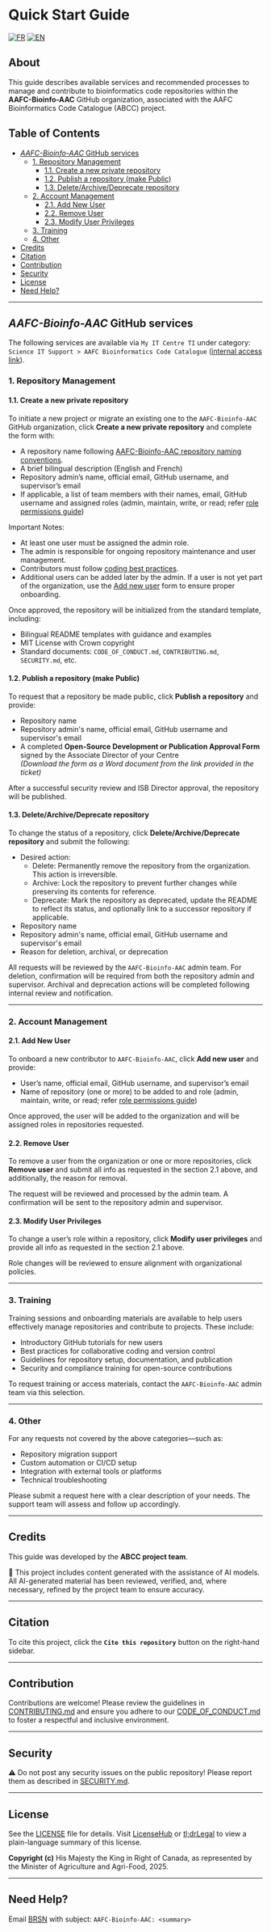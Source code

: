<!-- omit in toc -->
# Quick Start Guide

[![FR](https://img.shields.io/badge/lang-FR-yellow.svg)](README_FR.md)
[![EN](https://img.shields.io/badge/lang-EN-blue.svg)](https://github.com/AAFC-Bioinfo-AAC/quick-start-guide)

<!-- omit in toc -->
## About

This guide describes available services and recommended processes to manage and contribute to bioinformatics code repositories within the **AAFC-Bioinfo-AAC** GitHub organization, associated with the AAFC Bioinformatics Code Catalogue (ABCC) project.

<!-- omit in toc -->
## Table of Contents

- [*AAFC-Bioinfo-AAC* GitHub services](#aafc-bioinfo-aac-github-services)
  - [1. Repository Management](#1-repository-management)
    - [1.1. Create a new private repository](#11-create-a-new-private-repository)
    - [1.2. Publish a repository (make Public)](#12-publish-a-repository-make-public)
    - [1.3. Delete/Archive/Deprecate repository](#13-deletearchivedeprecate-repository)
  - [2. Account Management](#2-account-management)
    - [2.1. Add New User](#21-add-new-user)
    - [2.2. Remove User](#22-remove-user)
    - [2.3. Modify User Privileges](#23-modify-user-privileges)
  - [3. Training](#3-training)
  - [4. Other](#4-other)
- [Credits](#credits)
- [Citation](#citation)
- [Contribution](#contribution)
- [Security](#security)
- [License](#license)
- [Need Help?](#need-help)

---

## *AAFC-Bioinfo-AAC* GitHub services

The following services are available via `My IT Centre TI` under category: `Science IT Support > AAFC Bioinformatics Code Catalogue` ([internal access link](https://aafcaac-dwp.ca.onbmc.com/dwp/rest/share/OJSXG33VOJRWKVDZOBST2U2CL5IVKRKTKREU6TSOIFEVERJGORSW4YLOOREWIPKBI5DUKWKKHA4EUNKUJBBUCU2KJNAVASSTJJFUCUCKJM4TKWRGOJSXG33VOJRWKSLEHU2TANJGMNXW45DFPB2FI6LQMU6UGQKUIFGE6R27JBHU2RI=)).

### 1. Repository Management

#### 1.1. Create a new private repository

To initiate a new project or migrate an existing one to the `AAFC-Bioinfo-AAC` GitHub organization, click **Create a new private repository** and complete the form with:

- A repository name following [AAFC-Bioinfo-AAC repository naming conventions](./docs/repo-naming-style-guide.md).
- A brief bilingual description (English and French)
- Repository admin’s name, official email, GitHub username, and supervisor’s email
- If applicable, a list of team members with their names, email, GitHub username and assigned roles (admin, maintain, write, or read; refer [role permissions guide](https://docs.github.com/en/organizations/managing-user-access-to-your-organizations-repositories/managing-repository-roles/repository-roles-for-an-organization#permissions-for-each-role))

Important Notes:

- At least one user must be assigned the admin role.
- The admin is responsible for ongoing repository maintenance and user management.
- Contributors must follow [coding best practices](./docs/coding-best-practices.md).
- Additional users can be added later by the admin. If a user is not yet part of the organization, use the [Add new user](./README.md#21-add-new-user) form to ensure proper onboarding.

Once approved, the repository will be initialized from the standard template, including:

- Bilingual README templates with guidance and examples
- MIT License with Crown copyright
- Standard documents: `CODE_OF_CONDUCT.md`, `CONTRIBUTING.md`, `SECURITY.md`, etc.

#### 1.2. Publish a repository (make Public)

To request that a repository be made public, click **Publish a repository** and provide:

- Repository name
- Repository admin's name, official email, GitHub username and supervisor's email
- A completed **Open-Source Development or Publication Approval Form** signed by the Associate Director of your Centre  
  *(Download the form as a Word document from the link provided in the ticket)*

After a successful security review and ISB Director approval, the repository will be published.

#### 1.3. Delete/Archive/Deprecate repository

To change the status of a repository, click **Delete/Archive/Deprecate repository** and submit the following:

- Desired action:
  - Delete: Permanently remove the repository from the organization. This action is irreversible.
  - Archive: Lock the repository to prevent further changes while preserving its contents for reference.
  - Deprecate: Mark the repository as deprecated, update the README to reflect its status, and optionally link to a successor repository if applicable.
- Repository name
- Repository admin's name, official email, GitHub username and supervisor's email
- Reason for deletion, archival, or deprecation

All requests will be reviewed by the `AAFC-Bioinfo-AAC` admin team. For deletion, confirmation will be required from both the repository admin and supervisor. Archival and deprecation actions will be completed following internal review and notification.

---

### 2. Account Management

#### 2.1. Add New User

To onboard a new contributor to `AAFC-Bioinfo-AAC`, click **Add new user** and provide:

- User’s name, official email, GitHub username, and supervisor’s email
- Name of repository (one or more) to be added to and role (admin, maintain, write, or read; refer [role permissions guide](https://docs.github.com/en/organizations/managing-user-access-to-your-organizations-repositories/managing-repository-roles/repository-roles-for-an-organization#permissions-for-each-role))

Once approved, the user will be added to the organization and will be assigned roles in repositories requested.

#### 2.2. Remove User

To remove a user from the organization or one or more repositories, click **Remove user** and submit all info as requested in the section 2.1 above, and additionally, the reason for removal.

The request will be reviewed and processed by the admin team. A confirmation will be sent to the repository admin and supervisor.

#### 2.3. Modify User Privileges

To change a user’s role within a repository, click **Modify user privileges** and provide all info as requested in the section 2.1 above.

Role changes will be reviewed to ensure alignment with organizational policies.

---

### 3. Training

Training sessions and onboarding materials are available to help users effectively manage repositories and contribute to projects. These include:

- Introductory GitHub tutorials for new users
- Best practices for collaborative coding and version control
- Guidelines for repository setup, documentation, and publication
- Security and compliance training for open-source contributions

To request training or access materials, contact the `AAFC-Bioinfo-AAC` admin team via this selection.

---

### 4. Other

For any requests not covered by the above categories—such as:

- Repository migration support
- Custom automation or CI/CD setup
- Integration with external tools or platforms
- Technical troubleshooting

Please submit a request here with a clear description of your needs. The support team will assess and follow up accordingly.

---

## Credits

This guide was developed by the **ABCC project team**.

🤖 This project includes content generated with the assistance of AI models. All AI-generated material has been reviewed, verified, and, where necessary, refined by the project team to ensure accuracy.

---

## Citation

To cite this project, click the **`Cite this repository`** button on the right-hand sidebar.

---

## Contribution

Contributions are welcome! Please review the guidelines in [CONTRIBUTING.md](CONTRIBUTING.md) and ensure you adhere to our [CODE_OF_CONDUCT.md](CODE_OF_CONDUCT.md) to foster a respectful and inclusive environment.

---

## Security

⚠️ Do not post any security issues on the public repository! Please report them as described in [SECURITY.md](SECURITY.md).

---

## License

See the [LICENSE](LICENSE) file for details. Visit [LicenseHub](https://licensehub.org) or [tl;drLegal](https://www.tldrlegal.com/) to view a plain-language summary of this license.

**Copyright (c)** His Majesty the King in Right of Canada, as represented by the Minister of Agriculture and Agri-Food, 2025.

---

## Need Help?

Email [BRSN](mailto:aafc.bioinfosupport.aac@agr.gc.ca) with subject: `AAFC-Bioinfo-AAC: <summary>`
